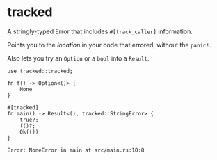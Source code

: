 # tracked

A stringly-typed Error that includes `#[track_caller]` information.

Points you to the _location_ in your code that errored, without the `panic!`.

Also lets you try an `Option` or a `bool` into a `Result`.

```rust,no_run
use tracked::tracked;

fn f() -> Option<()> {
    None
}

#[tracked]
fn main() -> Result<(), tracked::StringError> {
    true?;
    f()?;
    Ok(())
}
```

```text
Error: NoneError in main at src/main.rs:10:8
```
